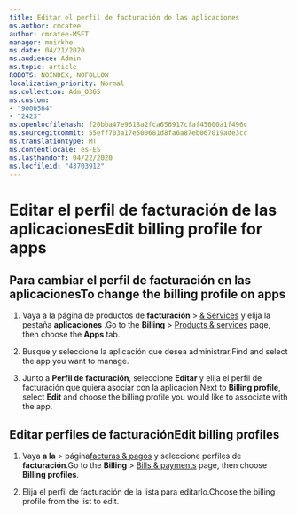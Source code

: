 ```yaml
---
title: Editar el perfil de facturación de las aplicaciones
ms.author: cmcatee
author: cmcatee-MSFT
manager: mnirkhe
ms.date: 04/21/2020
ms.audience: Admin
ms.topic: article
ROBOTS: NOINDEX, NOFOLLOW
localization_priority: Normal
ms.collection: Adm_O365
ms.custom:
- "9000564"
- "2423"
ms.openlocfilehash: f20bba47e9618a2fca656917cfaf45600a1f496c
ms.sourcegitcommit: 55eff703a17e500681d8fa6a87eb067019ade3cc
ms.translationtype: MT
ms.contentlocale: es-ES
ms.lasthandoff: 04/22/2020
ms.locfileid: "43703912"
---
```

# <a name="edit-billing-profile-for-apps"></a><span data-ttu-id="01925-102">Editar el perfil de facturación de las aplicaciones</span><span class="sxs-lookup"><span data-stu-id="01925-102">Edit billing profile for apps</span></span>

## <a name="to-change-the-billing-profile-on-apps"></a><span data-ttu-id="01925-103">Para cambiar el perfil de facturación en las aplicaciones</span><span class="sxs-lookup"><span data-stu-id="01925-103">To change the billing profile on apps</span></span>

1. <span data-ttu-id="01925-104">Vaya a la página de productos de **facturación** > [& Services](https://go.microsoft.com/fwlink/p/?linkid=842054) y elija la pestaña **aplicaciones** .</span><span class="sxs-lookup"><span data-stu-id="01925-104">Go to the **Billing** > [Products & services](https://go.microsoft.com/fwlink/p/?linkid=842054) page, then choose the **Apps** tab.</span></span>

2. <span data-ttu-id="01925-105">Busque y seleccione la aplicación que desea administrar.</span><span class="sxs-lookup"><span data-stu-id="01925-105">Find and select the app you want to manage.</span></span>  

3. <span data-ttu-id="01925-106">Junto a **Perfil de facturación**, seleccione **Editar** y elija el perfil de facturación que quiera asociar con la aplicación.</span><span class="sxs-lookup"><span data-stu-id="01925-106">Next to **Billing profile**, select **Edit** and choose the billing profile you would like to associate with the app.</span></span>

## <a name="edit-billing-profiles"></a><span data-ttu-id="01925-107">Editar perfiles de facturación</span><span class="sxs-lookup"><span data-stu-id="01925-107">Edit billing profiles</span></span>

1. <span data-ttu-id="01925-108">Vaya **a la** > página[facturas & pagos](https://go.microsoft.com/fwlink/p/?linkid=848039) y seleccione perfiles de **facturación**.</span><span class="sxs-lookup"><span data-stu-id="01925-108">Go to the **Billing** > [Bills & payments](https://go.microsoft.com/fwlink/p/?linkid=848039) page, then choose **Billing profiles**.</span></span>

2. <span data-ttu-id="01925-109">Elija el perfil de facturación de la lista para editarlo.</span><span class="sxs-lookup"><span data-stu-id="01925-109">Choose the billing profile from the list to edit.</span></span>
